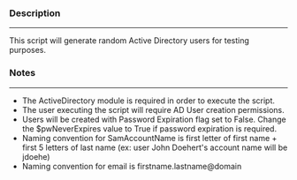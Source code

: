 ### Description
----------------------------------------------------------------------------------------------------------------------------
This script will generate random Active Directory users for testing purposes.

### Notes
----------------------------------------------------------------------------------------------------------------------------
* The ActiveDirectory module is required in order to execute the script.
* The user executing the script will require AD User creation permissions.
* Users will be created with Password Expiration flag set to False. Change the $pwNeverExpires value to True if password expiration is required.
* Naming convention for SamAccountName is first letter of first name + first 5 letters of last name (ex: user John Doehert's account name will be jdoehe)
* Naming convention for email is firstname.lastname@domain